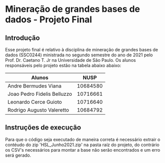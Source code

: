 # Mineração de grandes bases de dados - Projeto Final
## Introdução

Esse projeto final é relativo à disciplina de mineração de grandes bases de dados (SSC0244) ministrada no segundo semestre do ano de 2021 pelo Prof. Dr. Caetano T. Jr na Universidade de São Paulo.
Os alunos responsáveis pelo projeto estão na tabela abaixo abaixo:

Alunos | NUSP
-------|------
Andre Bermudes Viana | 10684580
Joao Pedro Fidelis Belluzzo | 10716661
Leonardo Cerce Guioto | 10716640
Rodrigo Augusto Valeretto | 10684792

## Instruções de execução
Para que o código seja executado de maneira correta é necessário extrair o contéudo do zip 'HSL_Junho2021.zip' na pasta raíz do projeto, do contrário os CSV's necessários para montar a base não serão encontrados e um erro será gerado.
